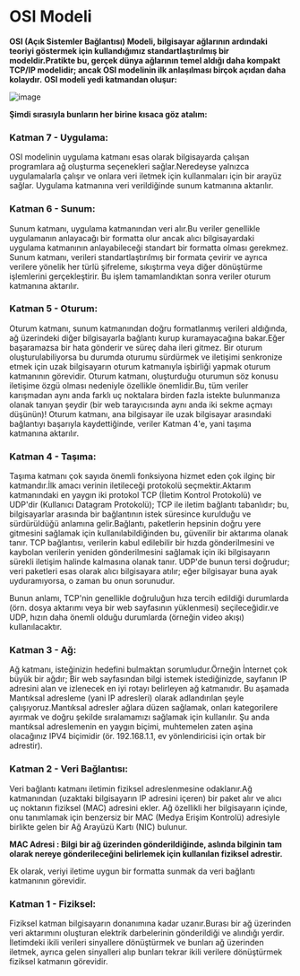 # OSI Modeli
**OSI (Açık Sistemler Bağlantısı) Modeli, bilgisayar ağlarının ardındaki teoriyi göstermek için kullandığımız standartlaştırılmış bir modeldir.Pratikte bu, gerçek dünya ağlarının temel aldığı daha kompakt TCP/IP modelidir; ancak OSI modelinin ilk anlaşılması birçok açıdan daha kolaydır.**
**OSI modeli yedi katmandan oluşur:**

![image](https://github.com/user-attachments/assets/c3b65f11-4155-4990-a3b6-a09bbf268235)


**Şimdi sırasıyla bunların her birine kısaca göz atalım:**

### Katman 7 - Uygulama:

OSI modelinin uygulama katmanı esas olarak bilgisayarda çalışan programlara ağ oluşturma seçenekleri sağlar.Neredeyse yalnızca uygulamalarla çalışır ve onlara veri iletmek için kullanmaları için bir arayüz sağlar. Uygulama katmanına veri verildiğinde sunum katmanına aktarılır.

### Katman 6 - Sunum:

Sunum katmanı, uygulama katmanından veri alır.Bu veriler genellikle uygulamanın anlayacağı bir formatta olur ancak alıcı bilgisayardaki uygulama katmanının anlayabileceği standart bir formatta olması gerekmez.
Sunum katmanı, verileri standartlaştırılmış bir formata çevirir ve ayrıca verilere yönelik her türlü şifreleme, sıkıştırma veya diğer dönüştürme işlemlerini gerçekleştirir. Bu işlem tamamlandıktan sonra veriler oturum katmanına aktarılır.

### Katman 5 - Oturum:

Oturum katmanı, sunum katmanından doğru formatlanmış verileri aldığında, ağ üzerindeki diğer bilgisayarla bağlantı kurup kuramayacağına bakar.Eğer başaramazsa bir hata gönderir ve süreç daha ileri gitmez.
Bir oturum oluşturulabiliyorsa bu durumda oturumu sürdürmek ve iletişimi senkronize etmek için uzak bilgisayarın oturum katmanıyla işbirliği yapmak oturum katmanının görevidir.
Oturum katmanı, oluşturduğu oturumun söz konusu iletişime özgü olması nedeniyle özellikle önemlidir.Bu, tüm veriler karışmadan aynı anda farklı uç noktalara birden fazla istekte bulunmanıza olanak tanıyan şeydir (bir web tarayıcısında aynı anda iki sekme açmayı düşünün)!
Oturum katmanı, ana bilgisayar ile uzak bilgisayar arasındaki bağlantıyı başarıyla kaydettiğinde, veriler Katman 4'e, yani taşıma katmanına aktarılır.

### Katman 4 - Taşıma:

Taşıma katmanı çok sayıda önemli fonksiyona hizmet eden çok ilginç bir katmandır.İlk amacı verinin iletileceği protokolü seçmektir.Aktarım katmanındaki en yaygın iki protokol TCP (İletim Kontrol Protokolü) ve UDP'dir (Kullanıcı Datagram Protokolü);
TCP ile iletim bağlantı tabanlıdır; bu, bilgisayarlar arasında bir bağlantının istek süresince kurulduğu ve sürdürüldüğü anlamına gelir.Bağlantı, paketlerin hepsinin doğru yere gitmesini sağlamak için kullanılabildiğinden bu, güvenilir bir aktarıma olanak tanır.
TCP bağlantısı, verilerin kabul edilebilir bir hızda gönderilmesini ve kaybolan verilerin yeniden gönderilmesini sağlamak için iki bilgisayarın sürekli iletişim halinde kalmasına olanak tanır.
UDP'de bunun tersi doğrudur; veri paketleri esas olarak alıcı bilgisayara atılır; eğer bilgisayar buna ayak uyduramıyorsa, o zaman bu onun sorunudur.

Bunun anlamı, TCP'nin genellikle doğruluğun hıza tercih edildiği durumlarda (örn. dosya aktarımı veya bir web sayfasının yüklenmesi) seçileceğidir.ve UDP, hızın daha önemli olduğu durumlarda (örneğin video akışı) kullanılacaktır.

### Katman 3 - Ağ:

Ağ katmanı, isteğinizin hedefini bulmaktan sorumludur.Örneğin İnternet çok büyük bir ağdır; Bir web sayfasından bilgi istemek istediğinizde, sayfanın IP adresini alan ve izlenecek en iyi rotayı belirleyen ağ katmanıdır.
Bu aşamada Mantıksal adresleme (yani IP adresleri) olarak adlandırılan şeyle çalışıyoruz.Mantıksal adresler ağlara düzen sağlamak, onları kategorilere ayırmak ve doğru şekilde sıralamamızı sağlamak için kullanılır.
Şu anda mantıksal adreslemenin en yaygın biçimi, muhtemelen zaten aşina olacağınız IPV4 biçimidir (ör. 192.168.1.1, ev yönlendiricisi için ortak bir adrestir).

### Katman 2 - Veri Bağlantısı:

Veri bağlantı katmanı iletimin fiziksel adreslenmesine odaklanır.Ağ katmanından (uzaktaki bilgisayarın IP adresini içeren) bir paket alır ve alıcı uç noktanın fiziksel (MAC) adresini ekler.
Ağ özellikli her bilgisayarın içinde, onu tanımlamak için benzersiz bir MAC (Medya Erişim Kontrolü) adresiyle birlikte gelen bir Ağ Arayüzü Kartı (NIC) bulunur.

**MAC Adresi : Bilgi bir ağ üzerinden gönderildiğinde, aslında bilginin tam olarak nereye gönderileceğini belirlemek için kullanılan fiziksel adrestir.**

Ek olarak, veriyi iletime uygun bir formatta sunmak da veri bağlantı katmanının görevidir.

### Katman 1 - Fiziksel:

Fiziksel katman bilgisayarın donanımına kadar uzanır.Burası bir ağ üzerinden veri aktarımını oluşturan elektrik darbelerinin gönderildiği ve alındığı yerdir.
İletimdeki ikili verileri sinyallere dönüştürmek ve bunları ağ üzerinden iletmek, ayrıca gelen sinyalleri alıp bunları tekrar ikili verilere dönüştürmek fiziksel katmanın görevidir.



